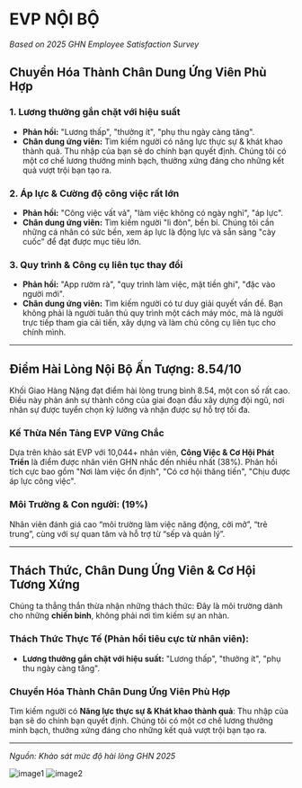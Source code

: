 # EVP NỘI BỘ

_Based on 2025 GHN Employee Satisfaction Survey_

## Chuyển Hóa Thành Chân Dung Ứng Viên Phù Hợp

### 1. Lương thưởng gắn chặt với hiệu suất
- **Phản hồi:** "Lương thấp", "thưởng ít", "phụ thu ngày càng tăng".
- **Chân dung ứng viên:** Tìm kiếm người có năng lực thực sự & khát khao thành quả. Thu nhập của bạn sẽ do chính bạn quyết định. Chúng tôi có một cơ chế lương thưởng minh bạch, thưởng xứng đáng cho những kết quả vượt trội bạn tạo ra.

### 2. Áp lực & Cường độ công việc rất lớn
- **Phản hồi:** "Công việc vất vả", "làm việc không có ngày nghỉ", "áp lực".
- **Chân dung ứng viên:** Tìm kiếm người "lì đòn", bền bỉ. Chúng tôi cần những cá nhân có sức bền, xem áp lực là động lực và sẵn sàng "cày cuốc" để đạt được mục tiêu lớn.

### 3. Quy trình & Công cụ liên tục thay đổi
- **Phản hồi:** "App rườm rà", "quy trình làm việc, mặt tiền ghi", "đặc vào người mới".
- **Chân dung ứng viên:** Tìm kiếm người có tư duy giải quyết vấn đề. Bạn không phải là người tuân thủ quy trình một cách máy móc, mà là người trực tiếp tham gia cải tiến, xây dựng và làm chủ công cụ liên tục cho chính mình.

---

## Điểm Hài Lòng Nội Bộ Ấn Tượng: **8.54/10**

Khối Giao Hàng Nặng đạt điểm hài lòng trung bình 8.54, một con số rất cao. Điều này phản ánh sự thành công của giai đoạn đầu xây dựng đội ngũ, nơi nhân sự được tuyển chọn kỹ lưỡng và nhận được sự hỗ trợ tối đa.

### Kế Thừa Nền Tảng EVP Vững Chắc

Dựa trên khảo sát EVP với 10,044+ nhân viên, **Công Việc & Cơ Hội Phát Triển** là điểm được nhân viên GHN nhắc đến nhiều nhất (38%). Phản hồi tích cực bao gồm "Nơi làm việc ổn định", "Có cơ hội thăng tiến", "Chịu được áp lực công việc".

### Môi Trường & Con người: (19%)

Nhân viên đánh giá cao “môi trường làm việc năng động, cởi mở”, “trẻ trung”, cùng với sự quan tâm và hỗ trợ từ “sếp và quản lý”.

---

## Thách Thức, Chân Dung Ứng Viên & Cơ Hội Tương Xứng

Chúng ta thẳng thắn thừa nhận những thách thức: Đây là môi trường dành cho những **chiến binh**, không phải nơi tìm kiếm sự an nhàn.

### Thách Thức Thực Tế (Phản hồi tiêu cực từ nhân viên):

- **Lương thưởng gắn chặt với hiệu suất:** "Lương thấp", "thưởng ít", "phụ thu ngày càng tăng".

### Chuyển Hóa Thành Chân Dung Ứng Viên Phù Hợp

Tìm kiếm người có **Năng lực thực sự & Khát khao thành quả**: Thu nhập của bạn sẽ do chính bạn quyết định. Chúng tôi có một cơ chế lương thưởng minh bạch, thưởng xứng đáng cho những kết quả vượt trội bạn tạo ra.

---

_Nguồn: Khảo sát mức độ hài lòng GHN 2025_

![image1](image1)
![image2](image2)
